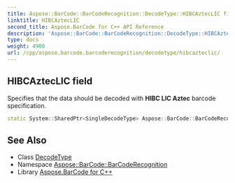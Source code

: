 ```yaml
---
title: Aspose::BarCode::BarCodeRecognition::DecodeType::HIBCAztecLIC field
linktitle: HIBCAztecLIC
second_title: Aspose.BarCode for C++ API Reference
description: 'Aspose::BarCode::BarCodeRecognition::DecodeType::HIBCAztecLIC field. Specifies that the data should be decoded with HIBC LIC Aztec barcode specification in C++.'
type: docs
weight: 4900
url: /cpp/aspose.barcode.barcoderecognition/decodetype/hibcazteclic/
---
```

## HIBCAztecLIC field


Specifies that the data should be decoded with **HIBC LIC Aztec** barcode specification.

```cpp
static System::SharedPtr<SingleDecodeType> Aspose::BarCode::BarCodeRecognition::DecodeType::HIBCAztecLIC
```




## See Also

* Class [DecodeType](../)
* Namespace [Aspose::BarCode::BarCodeRecognition](../../)
* Library [Aspose.BarCode for C++](../../../)
